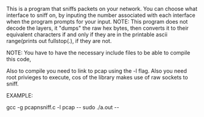 This is a program that sniffs packets on your network. 
You can choose what interface to sniff on, by inputing the number associated with each interface when the program prompts for your input.
NOTE: This program does not decode the layers, it "dumps" the raw hex bytes, then converts it to their equivalent
characters if and only if they are in the printable ascii range(prints out fullstop(.), if they are not.

NOTE: You have to have the necessary include files to be able to compile this code, 

Also to compile you need to link to pcap using the -l flag. 
Also you need root privieges to execute, cos of the library makes use of raw sockets to sniff. 

EXAMPLE:

gcc -g pcapnsniff.c -l pcap   --
sudo ./a.out     -- 
